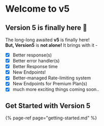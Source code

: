 # Welcome to v5

## Version 5 is finally here 🥳

The long-long awaited **v5** is finally here!  
**But, Version5** is **not alone!** It brings with it - 

* [x] Better response\(s\)
* [x] Better error handler\(s\)
* [x] Better Response time
* [x] New Endpoints!
* [x] Better-managed Rate-limiting system
* [x] New Endpoints for Premium Plan\(s\)
* [x] much more exciting things coming soon..

## Get Started with Version 5 

{% page-ref page="getting-started.md" %}













